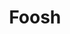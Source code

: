 ---
layout: project
order: 5
metatitle: Foosh ✕ Esten.co
metadescription: A space that has combined sneakers, streetwear, music and art culture since 1999
metaimg: foosh-meta.jpg
device: desktop
title: Foosh
headline: Pushing sneakers, streetwear and art culture since 1999
hyperlink: https://www.foosh.ca/
hex: "242628"
hex2: "c1c1c1"
agency: Esten.co
type: E-Commerce
role: Strategy
role2: Design
role3: Development
bug: foosh-bug.png
cardbackground: foosh-background.png
cardbackgroundalt: Foosh supporting graphic of a model wearing Foosh apparel
herographic: foosh-herographic.jpg
herographicalt: Homepage screenshot of the Foosh website
introimg: foosh-1.jpg
introimgalt: Grid of screenshots from various pages of the Foosh website
screens1title: Remodeling
screens1description: As the Foosh crew began planning their renovated space, it seemed only fitting to launch a fresh new website that echoed their growth. Over the years Foosh has been dedicated to building themselves into Edmonton's dopest store and the new site needed to reflect that.
screens1desktop: foosh-screen-1.jpg
screens1desktopalt: Responsive desktop screenshot of the Foosh "blog" page
screens2desktop: foosh-screen-2.jpg
screens2desktopalt: Responsive desktop screenshot of the Foosh "home" page
screens3desktop: foosh-screen-3.jpg
screens3desktopalt: Responsive desktop screenshot of the Foosh "shop" page
bustoutimage: foosh-introimage.jpg
bustoutimagealt: Imagery of the Foosh store featuring concrete walls, industrial piping clothing racks and topped off with wood/neon accents
screens2title: E-Commerce
screens2description: Besides enforcing the Foosh brand, a large focus of this project was to promote customers to discover new products and finally get the Foosh store online. With that, we built out a full e-commerce system and integrated their physical inventory POS system.
<!-- screens2linktext: -->
<!-- screens2linkurl: -->
screens2firstimage: foosh-mobile1.jpg
screens2firstimagealt: Responsive mobile screenshot of the Foosh "home" page
screens2secondimage: foosh-mobile2.jpg
screens2secondimagealt: Responsive mobile screenshot of the Foosh "brands" page
screens2thirdimage: foosh-mobile3.jpg
screens2thirdimagealt: Responsive mobile screenshot of the Foosh "features" page
screens2fourthimage: foosh-mobile4.jpg
screens2fourthimagealt: Responsive mobile screenshot of the Foosh "arrivals" page
<!-- screens3title: -->
<!-- screens3blockquote: -->
<!-- screens3description: -->
<!-- screens3linktext: -->
<!-- screens3linkurl: -->
outroimage: foosh-2.jpg
outroimagealt: Grid of screenshots from various pages of the Foosh website
svg-box: "0 0 250 122"
svg-path: "M234.00507,53.7347701 C237.800603,52.506787 241.218424,46.5889237 241.164395,42.998705 C236.607769,40.7218313 232.255989,43.6709993 229.149487,45.8106246 C227.533191,46.923676 225.701538,48.1059097 224.293905,49.3891269 C222.837174,50.7153041 221.597475,53.4580415 219.180005,52.4565741 C219.368582,44.8783393 227.533191,37.788285 228.126261,30.2178611 C228.914045,20.1937027 217.732759,27.7797483 214.579392,29.9628914 C210.846346,32.5466215 207.871513,35.1046872 205.377608,36.6077251 C206.784684,33.28754 208.809378,29.0004785 210.744804,24.8501075 C212.704221,20.6534292 215.739309,16.3195024 215.602618,12.5808768 C215.493824,9.68359541 211.78142,2.26659966 208.956111,4.40064575 C206.004711,6.6312121 203.609558,13.1215018 201.799106,17.1809317 C199.692956,21.9037291 197.52655,26.1004075 195.152041,30.2178611 C189.859606,39.4006754 185.317575,47.8805098 178.282755,52.9676293 C178.745271,47.6952802 172.990321,43.6860631 174.193197,38.1420066 C174.846522,35.1320253 177.821355,36.3248594 180.838589,35.330645 C183.855823,34.3353148 186.187373,29.7168485 184.161564,26.6393587 C181.018239,21.8669064 172.312447,28.2623496 170.103082,29.9628914 C163.507345,35.0371788 159.566752,40.9678742 155.022489,47.0888205 C152.73111,50.1718895 150.62496,53.5986375 147.353872,55.5234634 C147.198212,54.5716509 146.811573,53.8497017 146.330645,53.2231569 C147.598799,47.9301647 152.443223,40.9567158 150.420761,33.5413938 C147.7327,23.6857274 135.998515,31.3733146 132.017194,34.8195898 C125.977704,40.0450736 121.119332,46.47455 116.679958,52.7115438 C114.197211,56.200221 112.439204,60.13914 109.522953,62.4254984 C109.179832,61.4904236 108.95778,60.4337221 108.244757,59.8691065 C112.575894,53.7057582 117.399675,31.8425258 103.131415,35.8417002 C92.8757198,38.7161069 84.2262776,52.4175197 78.3385421,60.6356893 C75.916051,64.015572 72.5696436,67.3742537 72.7152609,71.1162268 C73.2447275,72.378801 74.8242005,70.8110442 75.270537,71.3711965 C73.6185342,77.8235476 75.4886839,84.3194165 80.6371747,85.1747087 C91.2583082,86.9377376 99.0697537,74.5987668 103.131415,69.5825032 C107.440794,70.5650013 110.567938,66.7940163 112.844812,65.7479153 C111.542625,72.1316422 114.139746,77.617117 118.468651,78.2721157 C128.775117,79.8365249 136.580426,68.5698774 140.707364,62.9359957 C147.621673,62.7423973 150.388959,59.5739665 153.48765,55.5234634 C157.764111,49.9370049 160.943142,43.1772396 166.267936,39.9312578 C164.812321,44.7455542 166.305317,50.9351248 165.245268,56.0339607 C154.227453,54.7317741 145.453036,62.2837866 150.931258,71.8828096 C136.906809,75.1951839 125.14696,82.1200937 110.289536,85.4296784 C99.3040804,87.87616 86.3117846,88.9479254 73.7356976,89.5197939 C69.8246745,89.6983285 65.0862553,88.8636794 62.490251,91.8212162 C65.7228427,95.1709712 71.0096978,95.2680493 75.7810343,95.9113317 C81.2653932,96.6483448 87.0861783,96.8090259 92.6525516,96.6767987 C114.644106,96.1506796 133.58774,90.1675397 150.931258,84.9191811 C160.32943,82.0743442 168.647467,78.1705742 178.538283,77.5066487 C185.775628,77.0195841 190.435938,78.5148112 195.663654,81.0845932 C198.286438,82.3728317 204.034136,85.5775274 203.587799,88.7543269 C202.983013,93.0609156 193.402402,90.0760407 189.785403,90.2874926 C187.02816,90.4481737 182.862167,91.3542367 182.371755,94.3776081 C181.556633,99.4167465 188.539008,102.34304 193.108378,102.812809 C201.438131,103.664754 210.199716,100.133674 214.069453,96.1663014 C216.663783,93.5022308 217.829837,88.522232 215.857588,84.6642114 C211.375812,75.8970479 197.215231,72.1416848 187.483981,69.5825032 C191.478134,66.3627437 194.45464,62.1554649 197.453463,57.8243277 C200.395936,53.574089 202.840186,48.1901557 207.422387,45.8106246 C208.238625,53.1082253 202.903789,56.4546327 203.332272,64.2141917 C207.450283,71.5971543 214.073916,65.4873664 218.157894,61.4028301 C220.684159,58.8765658 223.393421,55.2896946 227.104708,54.2458253 C229.63711,53.5333608 232.08136,54.3574094 234.00507,53.7347701 Z M59.1667183,36.3521975 C44.6870064,37.2956412 36.1279473,44.157506 32.8395636,56.2900462 C37.7570753,57.6039491 44.0833363,56.916591 48.9428243,56.0339607 C51.8797181,49.0041618 55.1764706,42.3303162 59.1667183,36.3521975 Z M93.1641647,37.886479 C90.227271,38.6140074 87.081157,39.1317577 83.1941246,38.9097053 C82.9748618,42.4379949 80.8402578,44.0531748 79.6156222,46.5772074 C81.0199082,47.1328963 81.5354268,48.5773525 82.6836273,49.3891269 C85.6104785,44.9865759 89.4021065,41.4521492 93.1641647,37.886479 Z M52.2646832,93.0994122 C59.576232,83.6588386 63.8208915,73.1543105 65.5571403,59.1019657 C67.2320177,59.1577578 67.9210496,58.2282622 69.6472558,58.3359408 C71.4738877,58.7231377 70.5388128,61.8748309 71.948678,62.681026 C74.7946307,61.8084383 77.6807537,58.9412846 78.8490394,56.0339607 C82.6378778,46.6106826 71.0336883,49.2596894 66.5786928,50.9234084 C67.5941082,46.7490469 68.1698822,43.1727762 69.9033413,39.9312578 C71.3985684,37.1316125 74.5022804,34.9607437 74.2484265,31.4960571 C70.3474461,30.7166421 66.4944468,33.3198994 64.2800601,35.330645 C58.0988584,40.9355148 55.4275348,51.7011497 50.9864873,58.8464381 C41.8131576,61.3743761 27.2592423,61.6248824 24.6593325,53.4792425 C23.7013829,50.4765141 24.2587456,47.73824 24.915418,45.554539 C27.7334747,36.1859372 38.5978615,27.009818 50.2210203,26.1288614 C66.1881484,24.9165001 82.9659351,33.2585281 93.1641647,24.0835247 C97.7162385,19.98783 102.247111,11.6647713 100.32117,3.63406292 C99.3526194,3.33055414 98.3438991,3.94984595 98.0197473,4.14511814 C95.6876394,5.55721504 93.8632392,9.02803876 91.3743556,10.2794546 C83.8039317,14.0855885 73.2826661,11.7964405 63.768447,11.8137361 C51.3580623,11.8366108 40.5154344,17.8638265 33.3511767,23.8274392 C26.1629284,29.8083474 18.0457424,38.8025846 18.5249961,51.6894334 C19.0126187,64.8200934 33.4170113,68.0353895 48.4312112,65.7479153 C44.0096908,77.7750085 39.837561,88.6087097 31.3047241,96.4212711 C28.4888991,99.0010957 17.5023277,106.173164 17.5023277,97.4444974 C17.5023277,91.1372056 27.6291436,87.335535 23.6361062,80.3185683 C22.0058624,77.4508567 15.6489157,78.0584321 12.9005991,79.295342 C8.23136202,81.3981445 3.9783337,88.6494379 3.44328789,93.8648792 C2.22255774,105.787641 11.9526921,111.45723 22.8689655,110.735281 C35.7491192,109.883336 45.1924824,102.230898 52.2646832,93.0994122 Z M249.853919,49.3891269 C251.083575,55.0821482 244.275271,63.2858119 239.375055,64.2141917 C237.438513,64.5818613 235.430557,64.0468155 233.7501,64.4697193 C226.09822,66.3984506 223.449771,77.1780335 215.091005,78.2721157 C218.545649,84.7808168 225.943676,87.6898145 225.569869,96.9317684 C225.017528,110.651035 199.057484,118.912722 187.740066,108.946587 C185.88777,107.315786 184.105772,104.603734 182.371755,102.30008 C180.878201,100.314441 178.45571,97.3323553 178.79381,94.1198488 C179.155901,90.6880796 182.036444,89.1772307 185.18479,87.9860704 C166.63449,90.649583 149.561005,98.0565362 129.715771,102.55505 C116.492497,105.555546 99.06808,108.614625 81.9159286,106.645165 C73.6285768,105.693353 66.1094816,104.415157 63.2568338,98.2099644 C54.1710977,109.122332 44.6591103,121.216376 26.193614,121.216376 C20.6406308,121.216376 14.8064557,119.229063 11.1119058,116.103592 C8.41993917,113.827276 4.3504667,108.58896 2.16509192,104.856472 C-3.51844469,95.1503281 2.90098912,80.7091127 10.8558203,76.4839804 C13.7363641,74.9530464 20.1736513,73.965527 23.8921918,75.9734831 C25.4013668,76.7874891 26.762693,78.8746699 28.237277,80.8290656 C30.3462166,83.6225738 32.2967069,85.2890824 32.8395636,89.2648242 C35.9047791,86.6208388 38.4829299,81.275402 40.5065077,76.7389501 C30.3707652,74.9887533 26.3325362,72.0323323 21.3357998,65.4923877 C18.4039273,61.6577998 15.2834777,57.6485827 15.2009055,51.4339057 C15.0335293,38.8511237 21.9556495,29.074124 30.5381413,21.5265748 C38.9872901,14.0967469 50.0871193,9.04198678 62.490251,8.49076128 C72.7024287,8.03717187 84.4215498,10.9974983 90.8627425,6.70095216 C94.0445634,4.57973825 96.6444731,-1.94458462 101.854335,0.566615756 C103.508012,1.3633263 104.54407,3.93310833 105.687807,5.42331411 C106.984415,7.11102377 109.01413,8.82439777 109.522953,10.7910677 C111.5549,18.6376623 105.098643,28.8336602 101.087752,33.0297807 C108.17167,29.9991563 112.342684,33.8270491 115.657847,38.1420066 C116.376449,39.0776394 119.06451,43.2229891 119.490762,43.2547905 C119.989543,43.2899395 123.440281,38.9381593 124.603545,37.6303935 C128.942494,32.7569575 135.490807,25.0130203 144.285867,25.1056352 C151.735222,25.184302 153.685712,32.5443898 157.832735,37.3748659 C162.809944,32.360276 170.646496,21.1968438 180.838589,21.7821025 C186.469681,22.1068122 187.949844,26.8463473 191.063599,30.4733887 C194.185164,25.7673289 196.574738,20.6327861 199.24383,14.6250977 C201.26685,10.0685606 204.481588,1.20152934 209.212196,0.566615756 C213.801093,-0.0493285276 216.39096,5.04448606 218.414538,7.72417845 C220.984878,11.1302834 222.832153,14.1575603 224.037819,18.2036001 C223.934604,19.2937768 224.283862,20.837543 223.781176,21.5265748 C228.598819,21.4099695 229.966283,24.3334731 232.471346,27.662585 C234.769421,30.7138525 237.898797,33.2535068 236.562019,38.6536198 C241.909688,37.7386301 243.71735,41.1893687 246.276532,44.5324286 C247.558633,46.2095377 249.54762,47.9697771 249.853919,49.3891269 Z M139.685477,37.6302261 C140.698103,36.781629 142.387486,36.0306679 143.774477,36.6075578 C145.260777,41.5909041 142.126379,46.141862 140.707587,49.8994569 C136.589018,49.9625019 134.060522,52.6996601 134.315492,56.8014919 C134.383558,57.8782786 135.361035,59.054933 135.338718,60.3799943 C135.295758,62.9570293 131.939308,67.9933781 128.693884,67.0259439 C126.135818,66.2643823 127.495471,61.5354478 128.438357,58.8462708 C130.784412,52.1473187 135.456439,41.170232 139.685477,37.6302261 Z M102.110811,44.2762873 C103.012969,43.6012034 104.782693,42.957921 105.944841,43.5097044 C107.361959,48.4595755 104.197992,52.9212661 102.876278,56.8016035 C97.1815832,56.3234656 94.992303,62.6859915 97.5079667,67.2810252 C96.1326926,69.8223532 95.090497,74.4380299 91.3741883,73.9275326 C86.0789643,73.2005622 92.8007911,59.9142423 93.6756105,58.0797995 C96.4094212,52.3332179 98.9507493,46.6385229 102.110811,44.2762873 Z M155.534158,65.2375296 C154.396001,61.3036318 159.620369,60.761333 163.712716,60.8918864 C164.133946,63.6201179 156.86982,69.8632488 155.534158,65.2375296 Z M192.597211,40.9538146 C193.676229,39.4479871 192.290913,42.0506864 192.085598,42.4869803 C188.039,51.0661245 183.784298,58.8820335 180.071895,68.8152509 L172.403277,68.8152509 C172.167276,67.6938306 174.014551,66.2119936 174.959669,64.7256933 C175.996843,63.0932177 176.779048,61.4105294 177.259975,59.6134673 C184.793576,56.0857357 187.686952,47.8061948 192.597211,40.9538146 Z"
---